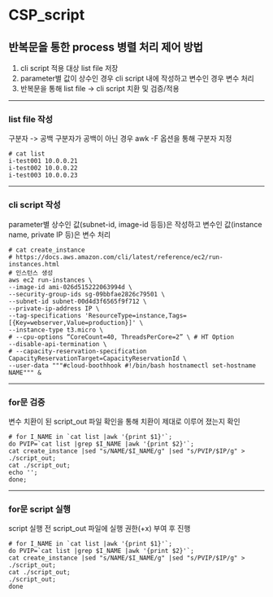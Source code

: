 # CSP_script

## 반복문을 통한 process 병렬 처리 제어 방법
1. cli script 적용 대상 list file 저장
2. parameter별 값이 상수인 경우 cli script 내에 작성하고 변수인 경우 변수 처리
3. 반복문을 통해 list file -> cli script 치환 및 검증/적용
- - -
### list file 작성
구분자 -> 공백
구분자가 공백이 아닌 경우 awk -F 옵션을 통해 구분자 지정
```
# cat list
i-test001 10.0.0.21
i-test002 10.0.0.22
i-test003 10.0.0.23
```
- - -
### cli script 작성
parameter별 상수인 값(subnet-id, image-id 등등)은 작성하고 변수인 값(instance name, private IP 등)은 변수 처리
```
# cat create_instance
# https://docs.aws.amazon.com/cli/latest/reference/ec2/run-instances.html
# 인스턴스 생성
aws ec2 run-instances \
--image-id ami-026d515222063994d \
--security-group-ids sg-09bbfae2826c79501 \
--subnet-id subnet-00d4d3f6565f9f712 \
--private-ip-address IP \
--tag-specifications 'ResourceType=instance,Tags=[{Key=webserver,Value=production}]' \
--instance-type t3.micro \ 
# --cpu-options “CoreCount=40, ThreadsPerCore=2” \ # HT Option
--disable-api-termination \
# --capacity-reservation-specification CapacityReservationTarget=CapacityReservationId \
--user-data """#cloud-boothhook #!/bin/bash hostnamectl set-hostname NAME""" &
```
- - -
### for문 검증
변수 치환이 된 script_out 파일 확인을 통해 치환이 제대로 이루어 졌는지 확인
```
# for I_NAME in `cat list |awk '{print $1}'`;
do PVIP=`cat list |grep $I_NAME |awk '{print $2}'`;
cat create_instance |sed "s/NAME/$I_NAME/g" |sed "s/PVIP/$IP/g" > ./script_out;
cat ./script_out;
echo '';
done;
```
- - -
### for문 script 실행
script 실행 전 script_out 파일에 실행 권한(+x) 부여 후 진행
```
# for I_NAME in `cat list |awk '{print $1}'`;
do PVIP=`cat list |grep $I_NAME |awk '{print $2}'`;
cat create_instance |sed "s/NAME/$I_NAME/g" |sed "s/PVIP/$IP/g" > ./script_out;
cat ./script_out;
./script_out;
done
```
